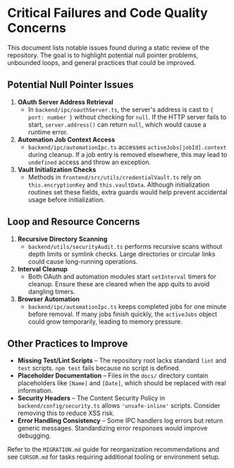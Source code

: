 # Critical Failures and Code Quality Concerns

This document lists notable issues found during a static review of the repository. The goal is to highlight potential null pointer problems, unbounded loops, and general practices that could be improved.

## Potential Null Pointer Issues

1. **OAuth Server Address Retrieval**
   - In `backend/ipc/oauthServer.ts`, the server's address is cast to `{ port: number }` without checking for `null`. If the HTTP server fails to start, `server.address()` can return `null`, which would cause a runtime error.
2. **Automation Job Context Access**
   - `backend/ipc/automationIpc.ts` accesses `activeJobs[jobId].context` during cleanup. If a job entry is removed elsewhere, this may lead to `undefined` access and throw an exception.
3. **Vault Initialization Checks**
   - Methods in `frontend/src/utils/credentialVault.ts` rely on `this.encryptionKey` and `this.vaultData`. Although initialization routines set these fields, extra guards would help prevent accidental usage before initialization.

## Loop and Resource Concerns

1. **Recursive Directory Scanning**
   - `backend/utils/securityAudit.ts` performs recursive scans without depth limits or symlink checks. Large directories or circular links could cause long-running operations.
2. **Interval Cleanup**
   - Both OAuth and automation modules start `setInterval` timers for cleanup. Ensure these are cleared when the app quits to avoid dangling timers.
3. **Browser Automation**
   - `backend/ipc/automationIpc.ts` keeps completed jobs for one minute before removal. If many jobs finish quickly, the `activeJobs` object could grow temporarily, leading to memory pressure.

## Other Practices to Improve

- **Missing Test/Lint Scripts** – The repository root lacks standard `lint` and `test` scripts. `npm test` fails because no script is defined.
- **Placeholder Documentation** – Files in the `docs/` directory contain placeholders like `[Name]` and `[Date]`, which should be replaced with real information.
- **Security Headers** – The Content Security Policy in `backend/config/security.ts` allows `'unsafe-inline'` scripts. Consider removing this to reduce XSS risk.
- **Error Handling Consistency** – Some IPC handlers log errors but return generic messages. Standardizing error responses would improve debugging.

Refer to the `MIGRATION.md` guide for reorganization recommendations and see `CURSOR.md` for tasks requiring additional tooling or environment setup.
